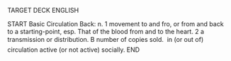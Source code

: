TARGET DECK
ENGLISH

START
Basic
Circulation
Back: n. 1 movement to and fro, or from and back to a starting-point, esp. That of the blood from and to the heart. 2 a transmission or distribution. B number of copies sold.  in (or out of) circulation active (or not active) socially.
END
